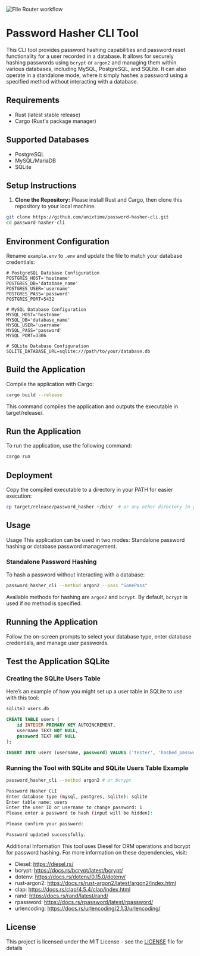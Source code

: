 ![FIle Router workflow](https://github.com/unixtime/password-hasher-cli/actions/workflows/rust.yml/badge.svg)

# Password Hasher CLI Tool

This CLI tool provides password hashing capabilities and password reset functionality for a user recorded in a database.
It allows for securely hashing passwords using `bcrypt` or `argon2` and managing them within various databases, including MySQL, PostgreSQL, and SQLite. 
It can also operate in a standalone mode, where it simply hashes a password using a specified method without interacting with a database.

## Requirements

- Rust (latest stable release)
- Cargo (Rust's package manager)

## Supported Databases

- PostgreSQL
- MySQL/MariaDB
- SQLite

## Setup Instructions

1. **Clone the Repository:**
   Please install Rust and Cargo, then clone this repository to your local machine.

```bash
git clone https://github.com/unixtime/password-hasher-cli.git
cd password-hasher-cli
```

## Environment Configuration

Rename `example.env` to `.env` and update the file to match your database credentials:

```dotenv
# PostgreSQL Database Configuration
POSTGRES_HOST='hostname'
POSTGRES_DB='database_name'
POSTGRES_USER='username'
POSTGRES_PASS='password'
POSTGRES_PORT=5432

# MySQL Database Configuration
MYSQL_HOST='hostname'
MYSQL_DB='database_name'
MYSQL_USER='username'
MYSQL_PASS='password'
MYSQL_PORT=3306

# SQLite Database Configuration
SQLITE_DATABASE_URL=sqlite:///path/to/your/database.db
```

## Build the Application

Compile the application with Cargo:

```bash
cargo build --release
```

This command compiles the application and outputs the executable in target/release/.

## Run the Application

To run the application, use the following command:

```bash
cargo run
```

## Deployment

Copy the compiled executable to a directory in your PATH for easier execution:

```bash
cp target/release/password_hasher ~/bin/  # or any other directory in your PATH
```

## Usage

Usage
This application can be used in two modes: Standalone password hashing or database password management.

### Standalone Password Hashing

To hash a password without interacting with a database:

```bash
password_hasher_cli --method argon2 --pass "SomePass"
```

Available methods for hashing are `argon2` and `bcrypt`. 
By default, `bcrypt` is used if no method is specified.

## Running the Application

Follow the on-screen prompts to select your database type, enter database credentials, and manage user passwords.

## Test the Application SQLite

### Creating the SQLite Users Table

Here’s an example of how you might set up a user table in SQLite to use with this tool:

```bash
sqlite3 users.db
```

```sql
CREATE TABLE users (
    id INTEGER PRIMARY KEY AUTOINCREMENT,
    username TEXT NOT NULL,
    password TEXT NOT NULL
);

INSERT INTO users (username, password) VALUES ('tester', 'hashed_password');
```

### Running the Tool with SQLite and SQLite Users Table Example

```bash
password_hasher_cli --method argon2 # or bcrypt

Password Hasher CLI
Enter database type (mysql, postgres, sqlite): sqlite
Enter table name: users
Enter the user ID or username to change password: 1
Please enter a password to hash (input will be hidden): 

Please confirm your password: 

Password updated successfully.
```

Additional Information
This tool uses Diesel for ORM operations and bcrypt for password hashing. For more information on these dependencies, visit:

* Diesel: https://diesel.rs/
* bcrypt: https://docs.rs/bcrypt/latest/bcrypt/
* dotenv: https://docs.rs/dotenv/0.15.0/dotenv/
* rust-argon2: https://docs.rs/rust-argon2/latest/argon2/index.html
* clap: https://docs.rs/clap/4.5.4/clap/index.html
* rand: https://docs.rs/rand/latest/rand/
* rpassword: https://docs.rs/rpassword/latest/rpassword/
* urlencoding: https://docs.rs/urlencoding/2.1.3/urlencoding/

## License

This project is licensed under the MIT License - see the [LICENSE](LICENSE) file for details
